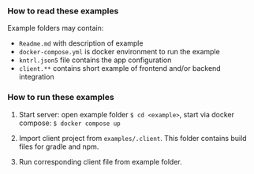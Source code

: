 ### How to read these examples

Example folders may contain:
- `Readme.md` with description of example
- `docker-compose.yml` is docker environment to run the example
- `kntrl.json5` file contains the app configuration
- `client.**` contains short example of frontend and/or backend integration

### How to run these examples

1. Start server:
open example folder `$ cd <example>`, start via docker compose: `$ docker compose up`

2. Import client project from `examples/.client`. This folder contains build files for gradle and npm.

3. Run corresponding client file from example folder.